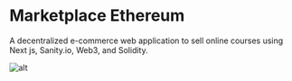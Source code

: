 # Marketplace Ethereum

A decentralized e-commerce web application to sell online courses using Next js, Sanity.io, Web3, and Solidity.

![alt](https://res.cloudinary.com/lofortecoding/image/upload/v1645179508/Marketplace%20Eth/Screen_Shot_2022-02-18_at_10.58.54_am_bfyqru.png)
